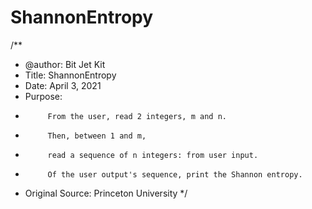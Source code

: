 # ShannonEntropy
 
/**
 * @author: Bit Jet Kit
 * Title: ShannonEntropy
 * Date: April 3, 2021
 * Purpose: 
 *          From the user, read 2 integers, m and n. 
 *          Then, between 1 and m, 
 *          read a sequence of n integers: from user input.
 *          Of the user output's sequence, print the Shannon entropy. 
 * Original Source: Princeton University
 */
